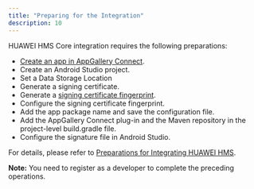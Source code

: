 ```yaml
---
title: "Preparing for the Integration"
description: 10
---
```


<p>HUAWEI HMS Core integration requires the following preparations:</p>
<ul>
	<li><a href="https://developer.huawei.com/consumer/en/doc/development/HMSCore-Guides/config-agc-0000001050738427#EN-US_TOPIC_0000001050738427__section15850522183317" target="_blank">Create an app in AppGallery Connect</a>.</li>
	<li>Create an Android Studio project.</li>
	<li>Set a Data Storage Location</li>
	<li>Generate a signing certificate.</li>
	<li>Generate a <a href="https://developer.huawei.com/consumer/en/doc/development/HMSCore-Guides/config-agc-0000001050738427#EN-US_TOPIC_0000001050738427__section147011294331" target="_blank">signing certificate fingerprint</a>.</li>
	<li>Configure the signing certificate fingerprint.</li>
	<li>Add the app package name and save the configuration file.</li>
	<li>Add the AppGallery Connect plug-in and the Maven repository in the project-level build.gradle file.</li>
	<li>Configure the signature file in Android Studio.</li>
</ul>
<p>For details, please refer to <a href="https://developer.huawei.com/consumer/en/codelab/HMSPreparation/index.html" target="_blank">Preparations for Integrating HUAWEI HMS</a>.</p>
<aside class="special">
	<p><strong>Note:</strong> You need to register as a developer to complete the preceding operations.</p>
</aside>
